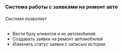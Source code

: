 ### Система работы с заявками на ремонт авто
###### Система позволяет
* Вести базу клиентов и их автомобилей
* Создавать заявки на ремонт автомобилей
* Изменять статус заявки с записью истории

